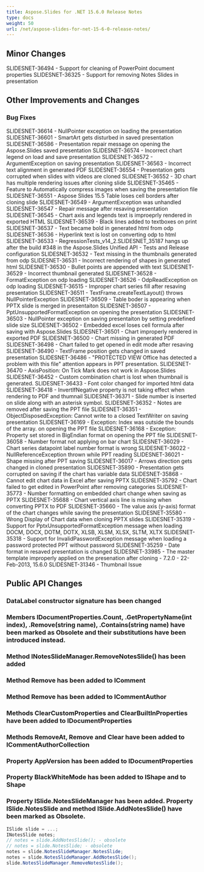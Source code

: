 ```yaml
---
title: Aspose.Slides for .NET 15.6.0 Release Notes
type: docs
weight: 50
url: /net/aspose-slides-for-net-15-6-0-release-notes/
---
```


## **Minor Changes**
SLIDESNET-36494 - Support for cleaning of PowerPoint document properties
SLIDESNET-36325 - Support for removing Notes Slides in presentation

## **Other Improvements and Changes**
### **Bug Fixes**
SLIDESNET-36614 - NullPointer exception on loading the presentation
SLIDESNET-36601 - SmartArt gets disturbed in saved presentation
SLIDESNET-36586 - Presentation repair message on opening the Aspose.Slides saved presentation
SLIDESNET-36574 - Incorrect chart legend on load and save presentation
SLIDESNET-36572 - ArgumentException on saving presentation
SLIDESNET-36563 - Incorrect text alignment in generated PDF
SLIDESNET-36554 - Presentation gets corrupted when slides with videos are cloned
SLIDESNET-36552 - 3D chart has multiple rendering issues after cloning slide
SLIDESNET-35465 - Feature to Automatically compress images when saving the presentation file
SLIDESNET-36551 - Aspose Slides 15.5 Table loses cell borders after cloning slide
SLIDESNET-36549 - ArgumentException was unhandled
SLIDESNET-36547 - Repair message after resaving presentation
SLIDESNET-36545 - Chart axis and legends text is improeprly rendered in exported HTML
SLIDESNET-36539 - Black lines added to textboxes on print
SLIDESNET-36537 - Text became bold in generated html from odp
SLIDESNET-36536 - Hyperlink text is lost on converting odp to html
SLIDESNET-36533 - RegressionTests_v14_2.SLIDESNET_35187 hangs up after the build #348 in the Aspose.Slides Unified API - Tests and Release     configuration
SLIDESNET-36532 - Text missing in the thumbnails generated from odp
SLIDESNET-36531 - Incorrect rendering of shapes in generated html
SLIDESNET-36530 - Bullet points are appended with text
SLIDESNET-36529 - Incorrect thumbnail generated
SLIDESNET-36528 - FormatException on odp loading
SLIDESNET-36526 - OdpReadException on odp loading
SLIDESNET-36515 - Improper chart series fill after resaving presentation
SLIDESNET-36511 - TextFrame.createTextLayout() throws NullPointerException
SLIDESNET-36509 - Table boder is appearing when PPTX slide is merged in presentaiton
SLIDESNET-36507 - PptUnsupportedFormatException on opening the presentation
SLIDESNET-36503 - NullPointer exception on saving presentaiton by setting predefined slide size
SLIDESNET-36502 - Embedded excel loses cell formula after saving with Aspose.Slides
SLIDESNET-36501 - Chart improperly rendered in exported PDF
SLIDESNET-36500 - Chart missing in generated PDF
SLIDESNET-36498 - Chart failed to get opened in edit mode after resaving
SLIDESNET-36490 - TextFrame position gets changed in saved presentation
SLIDESNET-36486 - "PROTECTED VIEW Office has detected a problem with this file" attention appears in PPT presentation.
SLIDESNET-36470 - AxisPosition: On Tick Mark does not work in Aspose.Slides
SLIDESNET-36452 - Custom combination chart is lost when thumbnail is generated.
SLIDESNET-36433 - Font color changed for imported html data
SLIDESNET-36418 - InvertIfNegative property is not taking effect when rendering to PDF and thumnail
SLIDESNET-36371 - Slide number is inserted on slide along with an asterisk symbol.
SLIDESNET-36352 - Notes are removed after saving the PPT file
SLIDESNET-36351 - ObjectDisposedException: Cannot write to a closed TextWriter on saving presentation
SLIDESNET-36169 - Exception: Index was outside the bounds of the array. on opening the PPT file
SLIDESNET-36168 - Exception: Property set stored in BigEndian format on opening the PPT file
SLIDESNET-36058 - Number format not applying on bar chart
SLIDESNET-36029 - Chart series datapoint label number format is wrong
SLIDESNET-36022 - NullReferenceException thrown while PPT reading
SLIDESNET-36021 - Shape missing after PPT saving
SLIDESNET-36017 - Arrows direction gets changed in cloned presentation
SLIDESNET-35890 - Presentation gets corrupted on saving if the chart has variable data
SLIDESNET-35868 - Cannot edit chart data in Excel after saving PPTX
SLIDESNET-35792 - Chart failed to get edited in PowerPoint after removing categories
SLIDESNET-35773 - Number formatting on embedded chart change when saving as PPTX
SLIDESNET-35688 - Chart vertical axis line is missing when converting PPTX to PDF
SLIDESNET-35660 - The value axis (y-axis) format of the chart changes while saving the presentation
SLIDESNET-35580 - Wrong Display of Chart data when cloning PPTX slides
SLIDESNET-35319 - Support for PptxUnsupportedFormatException message when loading DOCM, DOCX, DOTM, DOTX, XLSB, XLSM, XLSX, SLTM, XLTX
SLIDESNET-35318 - Support for InvalidPasswordException message when loading a password protected PPT without password
SLIDESNET-35259 - Date format in resaved presentation is changed
SLIDESNET-33985 - The master template improperly applied on the presenation after cloning - 7.2.0 - 22-Feb-2013, 15.6.0
SLIDESNET-31346 - Thumbnail Issue

## **Public API Changes**

### DataLabel constructor signature has been changed

### Members IDocumentProperties.Count, .GetPropertyName(int index), .Remove(string name), .Contains(string name) have been marked as Obsolete and their substitutions have been introduced instead.

### Method INotesSlideManager.RemoveNotesSlide() has been added

### Method Remove has been added to IComment

### Method Remove has been added to ICommentAuthor

### Methods ClearCustomProperties and ClearBuiltInProperties have been added to IDocumentProperties

### Methods RemoveAt, Remove and Clear have been added to ICommentAuthorCollection

### Property AppVersion has been added to IDocumentProperties

### Property BlackWhiteMode has been added to IShape and to Shape

### Property ISlide.NotesSlideManager has been added. Property ISlide.NotesSlide and method ISlide.AddNotesSlide() have been marked as Obsolete.

``` csharp
ISlide slide = ...;
INotesSlide notes;
// notes = slide.AddNotesSlide(); - obsolete
// notes = slide.NotesSlide; - obsolete
notes = slide.NotesSlideManager.NotesSlide;
notes = slide.NotesSlideManager.AddNotesSlide();
slide.NotesSlideManager.RemoveNotesSlide();
``` 